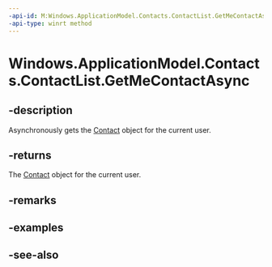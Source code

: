 ```yaml
---
-api-id: M:Windows.ApplicationModel.Contacts.ContactList.GetMeContactAsync
-api-type: winrt method
---
```


<!-- Method syntax
public Windows.Foundation.IAsyncOperation<Windows.ApplicationModel.Contacts.Contact> GetMeContactAsync()
-->

# Windows.ApplicationModel.Contacts.ContactList.GetMeContactAsync

## -description
Asynchronously gets the [Contact](contact.md) object for the current user.

## -returns
The [Contact](contact.md) object for the current user.

## -remarks

## -examples

## -see-also
